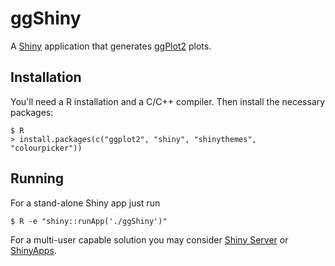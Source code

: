 # ggShiny

A [Shiny](https://shiny.rstudio.com/) application that generates [ggPlot2](http://ggplot2.tidyverse.org/) plots.

## Installation
You'll need a R installation and a C/C++ compiler. Then install the necessary
packages:

```
$ R
> install.packages(c("ggplot2", "shiny", "shinythemes", "colourpicker"))
```

## Running
For a stand-alone Shiny app just run

```
$ R -e "shiny::runApp('./ggShiny')"
```

For a multi-user capable solution you may consider [Shiny
Server](https://www.rstudio.com/products/shiny/shiny-server/) or
[ShinyApps](http://www.shinyapps.io/).
